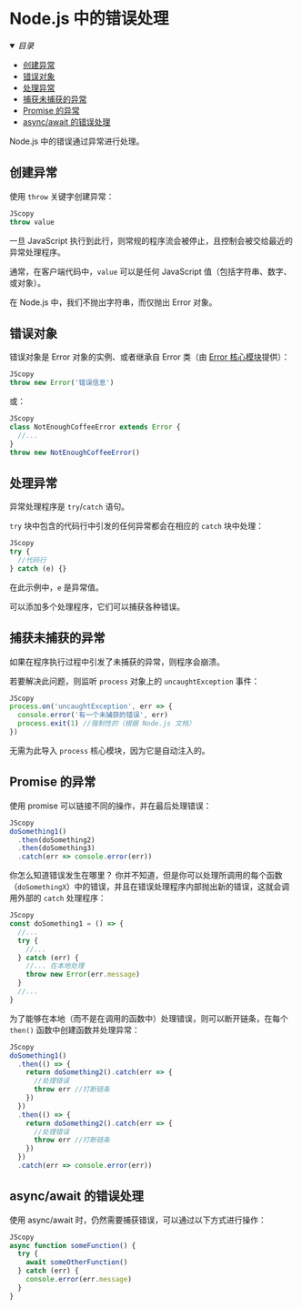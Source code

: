 # Node.js 中的错误处理

<details class="toc" open="" style="transition: background-color 0.6s ease 0s, color 0.1s ease 0s; cursor: pointer; margin-bottom: var(--space-24);"><summary style="transition: background-color 0.6s ease 0s, color 0.1s ease 0s;"><h6 style="transition: background-color 0.6s ease 0s, color 0.1s ease 0s; display: inline-block; margin: 0px;">目录</h6></summary><ul class="tableOfContents" style="transition: background-color 0.6s ease 0s, color 0.1s ease 0s; margin-bottom: var(--space-24);"><li style="transition: background-color 0.6s ease 0s, color 0.1s ease 0s; margin-bottom: var(--space-08);"><a href="http://nodejs.cn/learn/error-handling-in-nodejs/#%E5%88%9B%E5%BB%BA%E5%BC%82%E5%B8%B8" style="transition: all 0.2s ease-out 0s; color: var(--color-text-accent); cursor: pointer; text-decoration-line: underline; text-decoration-thickness: initial; text-decoration-style: initial; text-decoration-color: var(--black4); font-family: var(--sans-serif);">创建异常</a></li><li style="transition: background-color 0.6s ease 0s, color 0.1s ease 0s; margin-bottom: var(--space-08);"><a href="http://nodejs.cn/learn/error-handling-in-nodejs/#%E9%94%99%E8%AF%AF%E5%AF%B9%E8%B1%A1" style="transition: all 0.2s ease-out 0s; color: var(--color-text-accent); cursor: pointer; text-decoration-line: underline; text-decoration-thickness: initial; text-decoration-style: initial; text-decoration-color: var(--black4); font-family: var(--sans-serif);">错误对象</a></li><li style="transition: background-color 0.6s ease 0s, color 0.1s ease 0s; margin-bottom: var(--space-08);"><a href="http://nodejs.cn/learn/error-handling-in-nodejs/#%E5%A4%84%E7%90%86%E5%BC%82%E5%B8%B8" style="transition: all 0.2s ease-out 0s; color: var(--color-text-accent); cursor: pointer; text-decoration-line: underline; text-decoration-thickness: initial; text-decoration-style: initial; text-decoration-color: var(--black4); font-family: var(--sans-serif);">处理异常</a></li><li style="transition: background-color 0.6s ease 0s, color 0.1s ease 0s; margin-bottom: var(--space-08);"><a href="http://nodejs.cn/learn/error-handling-in-nodejs/#%E6%8D%95%E8%8E%B7%E6%9C%AA%E6%8D%95%E8%8E%B7%E7%9A%84%E5%BC%82%E5%B8%B8" style="transition: all 0.2s ease-out 0s; color: var(--color-text-accent); cursor: pointer; text-decoration-line: underline; text-decoration-thickness: initial; text-decoration-style: initial; text-decoration-color: var(--black4); font-family: var(--sans-serif);">捕获未捕获的异常</a></li><li style="transition: background-color 0.6s ease 0s, color 0.1s ease 0s; margin-bottom: var(--space-08);"><a href="http://nodejs.cn/learn/error-handling-in-nodejs/#promise-%E7%9A%84%E5%BC%82%E5%B8%B8" style="transition: all 0.2s ease-out 0s; color: var(--color-text-accent); cursor: pointer; text-decoration-line: underline; text-decoration-thickness: initial; text-decoration-style: initial; text-decoration-color: var(--black4); font-family: var(--sans-serif);">Promise 的异常</a></li><li style="transition: background-color 0.6s ease 0s, color 0.1s ease 0s; margin-bottom: var(--space-08);"><a href="http://nodejs.cn/learn/error-handling-in-nodejs/#asyncawait-%E7%9A%84%E9%94%99%E8%AF%AF%E5%A4%84%E7%90%86" style="transition: all 0.2s ease-out 0s; color: var(--color-text-accent); cursor: pointer; text-decoration-line: underline; text-decoration-thickness: initial; text-decoration-style: initial; text-decoration-color: var(--black4); font-family: var(--sans-serif);">async/await 的错误处理</a></li></ul></details>

Node.js 中的错误通过异常进行处理。

## 创建异常

使用 `throw` 关键字创建异常：

```js
JScopy
throw value
```

一旦 JavaScript 执行到此行，则常规的程序流会被停止，且控制会被交给最近的异常处理程序。

通常，在客户端代码中，`value` 可以是任何 JavaScript 值（包括字符串、数字、或对象）。

在 Node.js 中，我们不抛出字符串，而仅抛出 Error 对象。

## 错误对象

错误对象是 Error 对象的实例、或者继承自 Error 类（由 [Error 核心模块](http://nodejs.cn/api/errors.html)提供）：

```js
JScopy
throw new Error('错误信息')
```

或：

```js
JScopy
class NotEnoughCoffeeError extends Error {
  //...
}
throw new NotEnoughCoffeeError()
```

## 处理异常

异常处理程序是 `try`/`catch` 语句。

`try` 块中包含的代码行中引发的任何异常都会在相应的 `catch` 块中处理：

```js
JScopy
try {
  //代码行
} catch (e) {}
```

在此示例中，`e` 是异常值。

可以添加多个处理程序，它们可以捕获各种错误。

## 捕获未捕获的异常

如果在程序执行过程中引发了未捕获的异常，则程序会崩溃。

若要解决此问题，则监听 `process` 对象上的 `uncaughtException` 事件：

```js
JScopy
process.on('uncaughtException', err => {
  console.error('有一个未捕获的错误', err)
  process.exit(1) //强制性的（根据 Node.js 文档）
})
```

无需为此导入 `process` 核心模块，因为它是自动注入的。

## Promise 的异常

使用 promise 可以链接不同的操作，并在最后处理错误：

```js
JScopy
doSomething1()
  .then(doSomething2)
  .then(doSomething3)
  .catch(err => console.error(err))
```

你怎么知道错误发生在哪里？ 你并不知道，但是你可以处理所调用的每个函数（`doSomethingX`）中的错误，并且在错误处理程序内部抛出新的错误，这就会调用外部的 `catch` 处理程序：

```js
JScopy
const doSomething1 = () => {
  //...
  try {
    //...
  } catch (err) {
    //... 在本地处理
    throw new Error(err.message)
  }
  //...
}
```

为了能够在本地（而不是在调用的函数中）处理错误，则可以断开链条，在每个 `then()` 函数中创建函数并处理异常：

```js
JScopy
doSomething1()
  .then(() => {
    return doSomething2().catch(err => {
      //处理错误
      throw err //打断链条
    })
  })
  .then(() => {
    return doSomething2().catch(err => {
      //处理错误
      throw err //打断链条
    })
  })
  .catch(err => console.error(err))
```

## async/await 的错误处理

使用 async/await 时，仍然需要捕获错误，可以通过以下方式进行操作：

```js
JScopy
async function someFunction() {
  try {
    await someOtherFunction()
  } catch (err) {
    console.error(err.message)
  }
}
```